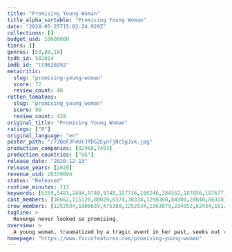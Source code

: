 ```yaml
---
title: "Promising Young Woman"
title_alpha_sortable: "Promising Young Woman"
date: "2024-05-25T15:02:24.929Z"
collections: []
budget_usd: 10000000
tiers: []
genres: [53,80,18]
tsdb_id: 582014
imdb_id: "tt9620292"
metacritic:
  slug: "promising-young-woman"
  score: 72
  review_count: 48
rotten_tomatoes:
  slug: "promising_young_woman"
  score: 90
  review_count: 428
original_title: "Promising Young Woman"
ratings: ["R"]
original_language: "en"
poster_path: "/73QoFJFmUrJfDG2EynFjNc5gJxk.jpg"
production_companies: [82968,7493]
production_countries: ["US"]
release_date: "2020-12-13"
release_years: [2020]
revenue_usd: 20379604
status: "Released"
runtime_minutes: 113
keywords: [6259,5483,2494,9740,9748,157716,160246,184352,187056,187677,208759,214633,220209,232090,260428,288868,290527]
cast_members: [36662,115128,88029,6574,38334,1298360,84300,28640,86310,11702,1213603,54691,1429453,60960,658]
crew_members: [1252934,1908039,475380,1252934,1363079,234352,62434,1512668,36662,1018975,2070395,1646476,2538064,1252934]
tagline: >
  Revenge never looked so promising.
overview: >
  A young woman, traumatized by a tragic event in her past, seeks out vengeance against those who crossed her path.
homepage: "https://www.focusfeatures.com/promising-young-woman"
---
```

